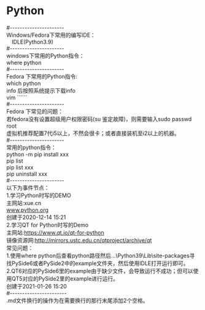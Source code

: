 # Python  
#----------------------  
Windows/Fedora下常用的编写IDE：  
  &emsp;IDLE(Python3.9)  
#----------------------  
windows下常用的Python指令：  
  where python  
#----------------------  
Fedora 下常用的Python指令:  
  which python  
  info 后按照系统提示下载info  
  vim  ``````  
#----------------------  
Fedora 下常见的问题：  
  若fedora没有设置超级用户权限密码(su 鉴定故障)，则需要输入sudo passwd root  
虚拟机推荐配置7代i5以上，不然会很卡；或者直接装机至i2以上的机器。  
#----------------------  
常用的python指令：  
  python -m pip install xxx  
            pip list  
            pip list  xxx  
            pip uninstall xxx  
#----------------------  
以下为事件节点：  
1.学习Python时写的DEMO  
  主网站:xue.cn  
        www.python.org  
  创建于2020-12-14 15:21  
2.学习QT for Python时写的Demo  
  主网站:https://www.qt.io/qt-for-python  
  镜像资源网:http://mirrors.ustc.edu.cn/qtproject/archive/qt  
  常见问题：  
    1.使用where python后查看python路径然后...\Python39\Lib\site-packages寻找PySide6或者PySide2中的example文件夹，然后使用IDLE打开运行即可。  
    2.QT6对应的PySide6里的example由于缺少文件，会导致运行不成功；但可以使用QT5对应的PySide2里的example进行运行。  
  创建于2021-01-26 15:20  
#-----------------------  
.md文件换行的操作为在需要换行的那行末尾添加2个空格。
